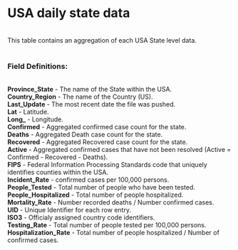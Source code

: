 <h1>USA daily state data</h1>
<br>
This table contains an aggregation of each USA State level data.
<br>
<br>
<h3>Field Definitions: </h3>
<br>
<b>Province_State</b> - The name of the State within the USA.
<br>
<b>Country_Region</b> - The name of the Country (US).
<br>
<b>Last_Update</b> - The most recent date the file was pushed.
<br>
<b>Lat</b> - Latitude.
<br>
<b>Long_</b> - Longitude.
<br> 
<b>Confirmed</b> - Aggregated confirmed case count for the state.
<br>
<b>Deaths</b> - Aggregated Death case count for the state.
<br>
<b>Recovered</b> - Aggregated Recovered case count for the state.
<br>
<b>Active</b> - Aggregated confirmed cases that have not been resolved (Active = Confirmed - Recovered - Deaths).
<br>
<b>FIPS</b> - Federal Information Processing Standards code that uniquely identifies counties within the USA.
<br>
<b>Incident_Rate</b> - confirmed cases per 100,000 persons.
<br>
<b>People_Tested</b> - Total number of people who have been tested.
<br>
<b>People_Hospitalized</b> - Total number of people hospitalized.
<br>
<b>Mortality_Rate</b> - Number recorded deaths / Number confirmed cases.
<br>
<b>UID</b> - Unique Identifier for each row entry. 
<br>
<b>ISO3</b> - Officialy assigned country code identifiers.
<br>	
<b>Testing_Rate</b> - Total number of people tested per 100,000 persons.
<br>
<b>Hospitalization_Rate</b> - Total number of people hospitalized / Number of confirmed cases.